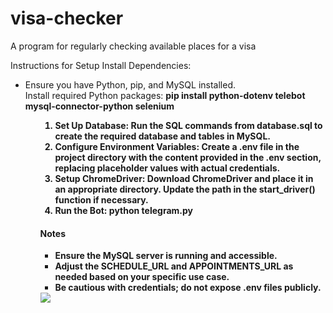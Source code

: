 # visa-checker
A program for regularly checking available places for a visa

Instructions for Setup
Install Dependencies:
<ul> 
<li> Ensure you have Python, pip, and MySQL installed. </li>
Install required Python packages:
  <b>pip install python-dotenv telebot mysql-connector-python selenium
<b/></li> <ul/>

<ol>
<li> Set Up Database:
Run the SQL commands from database.sql to create the required database and tables in MySQL. </li>
<li> Configure Environment Variables:
Create a .env file in the project directory with the content provided in the .env section, replacing placeholder values with actual credentials. </li>
<li>Setup ChromeDriver: 
Download ChromeDriver and place it in an appropriate directory. Update the path in the start_driver() function if necessary. </li>
<li> Run the Bot:
python telegram.py </li>


</ol>
<h4> Notes </h4>
  <ul> 
  <li>
    Ensure the MySQL server is running and accessible.  </li>
<li>Adjust the SCHEDULE_URL and APPOINTMENTS_URL as needed based on your specific use case. </li>
<li>Be cautious with credentials;
    do not expose .env files publicly. </li>
 </ul>
<img src = ![image](https://github.com/user-attachments/assets/ca0683b6-ab59-4595-847f-aea489aba9b8) >

